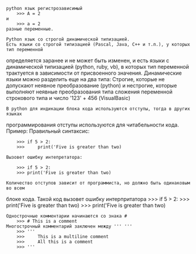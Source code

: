     python язык регистрозависимый
        >>> A = 2
    и
        >>> a = 2
    разные переменные.
    
    Python язык со строгой динамической типизацией.
    Есть языки со строгой типизацией (Pascal, Java, C++ и т.п.), у которых тип переменной
определяется заранее и не может быть изменен, и есть языки с динамической типизацией
(python, ruby, vb), в которых тип переменной трактуется в зависимости от присвоенного значения. 
Динамические языки можно разделить еще на два типа: Строгие, которые не допускают неявное 
преобразование (python) и нестрогие, которые выполняют неявные преобразования типа 
сложения переменной строкового типа и число '123' + 456 (VisualBasic)

    В python для индикации блока кода используются отступы, тогда в других языках
программирования отступы используются для читабельности кода. Пример:
    Правильный синтаксис:

        >>> if 5 > 2:
        >>>     print('Five is greater than two)
    
    Вызовет ошибку интепретатора:
    
        >>> if 5 > 2:
        >>> print('Five is greater than two)

    Количество отступов зависит от программиста, но должно быть одинаковым во всем
блоке кода. Такой код вызовет ошибку интерпритатора
        >>> if 5 > 2:
        >>>     print('Five is greater than two)
        >>>         print('Five is greater than two)

    Однострочные комментарии начинаются со знака #
        >>> # This is a comment
    Многострочный комментарий заключен между ''' '''
        >>> '''
        >>>     This is a multiline comment
        >>>     All this is a comment
        >>> '''
